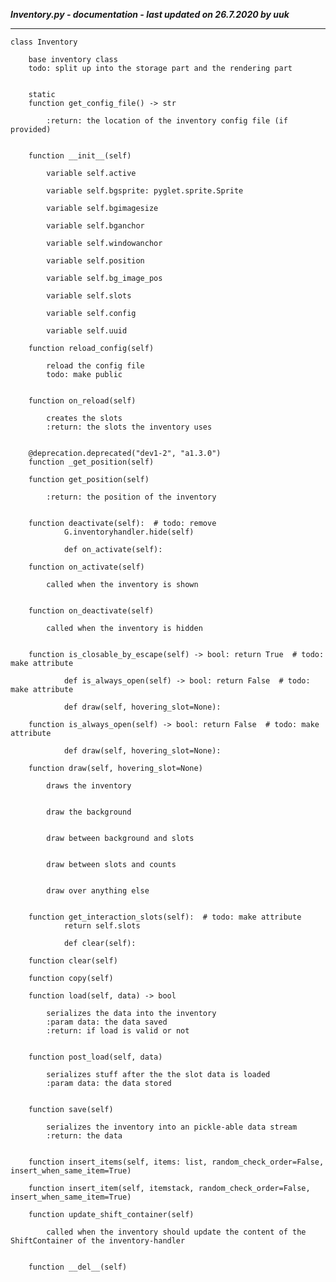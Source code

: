 ***Inventory.py - documentation - last updated on 26.7.2020 by uuk***
___

    class Inventory
        
        base inventory class
        todo: split up into the storage part and the rendering part


        static
        function get_config_file() -> str
            
            :return: the location of the inventory config file (if provided)


        function __init__(self)

            variable self.active

            variable self.bgsprite: pyglet.sprite.Sprite

            variable self.bgimagesize

            variable self.bganchor

            variable self.windowanchor

            variable self.position

            variable self.bg_image_pos

            variable self.slots

            variable self.config

            variable self.uuid

        function reload_config(self)
            
            reload the config file
            todo: make public


        function on_reload(self)
            
            creates the slots
            :return: the slots the inventory uses


        @deprecation.deprecated("dev1-2", "a1.3.0")
        function _get_position(self)

        function get_position(self)
            
            :return: the position of the inventory


        function deactivate(self):  # todo: remove
                G.inventoryhandler.hide(self)
                
                def on_activate(self):

        function on_activate(self)
            
            called when the inventory is shown


        function on_deactivate(self)
            
            called when the inventory is hidden


        function is_closable_by_escape(self) -> bool: return True  # todo: make attribute
                
                def is_always_open(self) -> bool: return False  # todo: make attribute
                
                def draw(self, hovering_slot=None):

        function is_always_open(self) -> bool: return False  # todo: make attribute
                
                def draw(self, hovering_slot=None):

        function draw(self, hovering_slot=None)
            
            draws the inventory

            
            draw the background

            
            draw between background and slots

            
            draw between slots and counts

            
            draw over anything else


        function get_interaction_slots(self):  # todo: make attribute
                return self.slots
                
                def clear(self):

        function clear(self)

        function copy(self)

        function load(self, data) -> bool
            
            serializes the data into the inventory
            :param data: the data saved
            :return: if load is valid or not


        function post_load(self, data)
            
            serializes stuff after the the slot data is loaded
            :param data: the data stored


        function save(self)
            
            serializes the inventory into an pickle-able data stream
            :return: the data


        function insert_items(self, items: list, random_check_order=False, insert_when_same_item=True)

        function insert_item(self, itemstack, random_check_order=False, insert_when_same_item=True)

        function update_shift_container(self)
            
            called when the inventory should update the content of the ShiftContainer of the inventory-handler


        function __del__(self)
